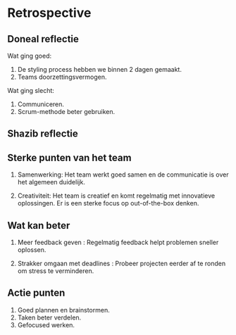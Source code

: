 # Retrospective

## Doneal reflectie

Wat ging goed:

1. De styling process hebben we binnen 2 dagen gemaakt.
2. Teams doorzettingsvermogen.

Wat ging slecht:

1. Communiceren.
2. Scrum-methode beter gebruiken.

## Shazib reflectie

## Sterke punten van het team

1) Samenwerking: Het team werkt goed samen en de communicatie is over het algemeen duidelijk.

2) Creativiteit: Het team is creatief en komt regelmatig met innovatieve oplossingen. Er is een sterke focus op out-of-the-box denken.

## Wat kan beter

1) Meer feedback geven : Regelmatig feedback helpt problemen sneller oplossen.

2) Strakker omgaan met deadlines : Probeer projecten eerder af te ronden om stress te verminderen.

## Actie punten

1) Goed plannen en brainstormen.
2) Taken beter verdelen.
3) Gefocused werken.

